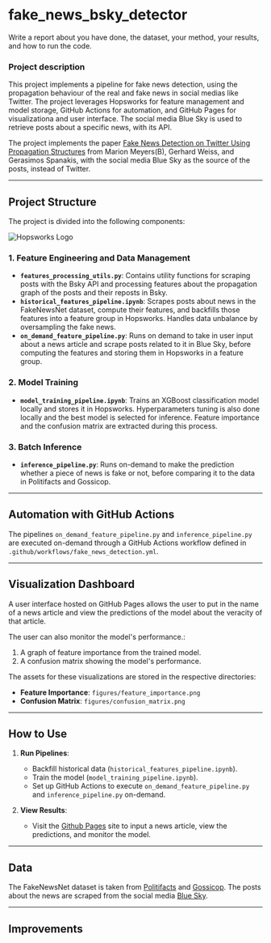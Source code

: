 # fake_news_bsky_detector

Write a report about you have done, the dataset, your method, your results, and how to run the code.

### Project description

This project implements a pipeline for fake news detection, using the propagation behaviour of the real and fake news in social medias like Twitter. The project leverages Hopsworks for feature management and model storage, GitHub Actions for automation, and GitHub Pages for visualizationa and user interface. The social media Blue Sky is used to retrieve posts about a specific news, with its API.

 The project implements the paper [Fake News Detection on Twitter Using Propagation
 Structures](https://link.springer.com/chapter/10.1007/978-3-030-61841-4_10) from Marion Meyers(B), Gerhard Weiss, and Gerasimos Spanakis, with the social media Blue Sky as the source of the posts, instead of Twitter.

---

## Project Structure

The project is divided into the following components:

![Hopsworks Logo](./img/project_structure.png)

### 1. **Feature Engineering and Data Management**
- **`features_processing_utils.py`**: Contains utility functions for scraping posts with the Bsky API and processing features about the propagation graph of the posts and their reposts in Bsky.
- **`historical_features_pipeline.ipynb`**: Scrapes posts about news in the FakeNewsNet dataset, compute their features, and backfills those features into a feature group in Hopsworks. Handles data unbalance by oversampling the fake news.
- **`on_demand_feature_pipeline.py`**: Runs on demand to take in user input about a news article and scrape posts related to it in Blue Sky, before computing the features and storing them in Hopsworks in a feature group.

### 2. **Model Training**
- **`model_training_pipeline.ipynb`**: Trains an XGBoost classification model locally and stores it in Hopsworks. Hyperparameters tuning is also done locally and the best model is selected for inference. Feature importance and the confusion matrix are extracted during this process.

### 3. **Batch Inference**
- **`inference_pipeline.py`**: Runs on-demand to make the prediction whether a piece of news is fake or not, before comparing it to the data in Politifacts and Gossicop.

---

## Automation with GitHub Actions

The pipelines `on_demand_feature_pipeline.py` and `inference_pipeline.py` are executed on-demand through a GitHub Actions workflow defined in `.github/workflows/fake_news_detection.yml`.

---

## Visualization Dashboard

A user interface hosted on GitHub Pages allows the user to put in the name of a news article and view the predictions of the model about the veracity of that article.

The user can also monitor the model's performance.:
1. A graph of feature importance from the trained model.
2. A confusion matrix showing the model's performance.

The assets for these visualizations are stored in the respective directories:
- **Feature Importance**: `figures/feature_importance.png`
- **Confusion Matrix**: `figures/confusion_matrix.png`

---

## How to Use

1. **Run Pipelines**:
   - Backfill historical data (`historical_features_pipeline.ipynb`).
   - Train the model (`model_training_pipeline.ipynb`).
   - Set up GitHub Actions to execute `on_demand_feature_pipeline.py` and `inference_pipeline.py` on-demand.
  
2. **View Results**:
   - Visit the [Github Pages](https://celdot.github.io/fake_news_bsky_detector/) site to input a news article, view the predictions, and monitor the model.

---

## Data

The FakeNewsNet dataset is taken from [Politifacts](https://www.politifact.com/) and [Gossicop]( www.snopes.com.). The posts about the news are scraped from the social media [Blue Sky](https://bsky.app/).

---

## Improvements



